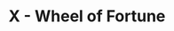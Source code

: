 ---
layout: 'layouts/arcana.html'
title: 'X - Wheel of Fortune'
summary: 'A card symbolising karmic cycles and fate.'
displayOrder: 11
card:
    webp: 'images/major-arcana/wheel-of-fortune/Wheel.webp'
    jpg: 'images/major-arcana/wheel-of-fortune/Wheel.jpg'
    alt: 'The Wheel of Fortune card. A glowing circle sits in the centre of a card, with 8 karmas revolving around it like a wheel.'
    
meaning:
    general: 'The Wheel of Fortune represents karma coming for you and being helped toward your destiny. It also represents transitioning from a hard time to a better one, or from a high point to normality.'
    example: 'The Wheel also represents outside forces, such as karma, so if you like to hold control then you may feel helpless - know that this is helping you toward your destiny. This card also represents karmic action, so be prepared to receive what you hand out. If you help others, expect help in return. If you have hurt someone, be prepared to get hurt in turn.'
keywords:
    - 'Karma'
    - 'Fate'
    - 'Cycles'
    - 'Destiny'
    - 'Progress'

quote: 'There are no wrong turnings. Only paths we had not known we were meant to walk.'
quoteby: 'Guy Gavriel Kay'
---